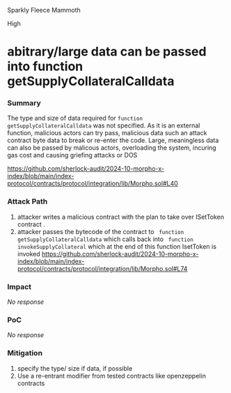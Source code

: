 Sparkly Fleece Mammoth

High

# abitrary/large data can be passed into  function getSupplyCollateralCalldata

### Summary

The type and size of data required for ```function getSupplyCollateralCalldata``` was not specified. As it is an external function, malicious actors can try pass, malicious data such an attack contract byte data to break or re-enter the code. 
Large, meaningless data can also be passed by malicous actors, overloading the system, incuring gas cost and
 causing griefing attacks or DOS

https://github.com/sherlock-audit/2024-10-morpho-x-index/blob/main/index-protocol/contracts/protocol/integration/lib/Morpho.sol#L40


### Attack Path

1. attacker writes a malicious contract with the plan to take over  ISetToken contract .
2. attacker passes the bytecode of the contract to ``` function getSupplyCollateralCalldata``` which calls back into ``` function invokeSupplyCollateral``` which at  the end of this function IsetToken is invoked
 https://github.com/sherlock-audit/2024-10-morpho-x-index/blob/main/index-protocol/contracts/protocol/integration/lib/Morpho.sol#L74

### Impact

_No response_

### PoC

_No response_

### Mitigation

1. specify the type/ size if data, if possible
2.  Use a re-entrant modifier from tested contracts like openzeppelin contracts